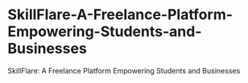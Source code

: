 # SkillFlare-A-Freelance-Platform-Empowering-Students-and-Businesses
SkillFlare: A Freelance Platform Empowering Students and Businesses
